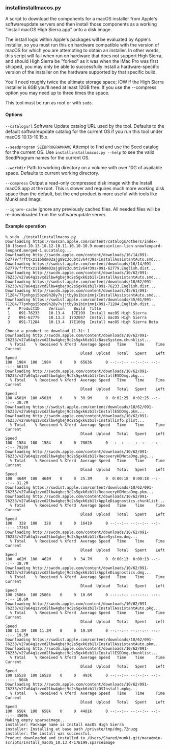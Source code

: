 ### installinstallmacos.py

A script to download the components for a macOS installer from Apple's softwareupdate servers and then install those components as a working "Install macOS High Sierra.app" onto a disk image.

The install logic within Apple's packages will be evaluated by Apple's installer, so you must run this on hardware compatible with the version of macOS for which you are attempting to obtain an installer. In other words, this script will fail when run on hardware that does not support High Sierra, and should High Sierra be "forked" as it was when the iMac Pro was first shipped, you may only be able to successfully install a hardware-specific version of the installer on the hardware supported by that specific build.

You'll need roughly twice the ultimate storage space; IOW if the High Sierra installer is 6GB you'll need at least 12GB free. If you use the --compress option you may need up to three times the space.

This tool must be run as root or with `sudo`.


#### Options

`--catalogurl` Software Update catalog URL used by the tool. Defaults to the default softwareupdate catalog for the current OS if you run this tool under macOS 10.13-10.15.x.

`--seedprogram SEEDPROGRAMNAME` Attempt to find and use the Seed catalog for the current OS. Use `installinstallmacos.py --help` to see the valid SeedProgram names for the current OS.

`--workdir` Path to working directory on a volume with over 10G of available space. Defaults to current working directory.

`--compress` Output a read-only compressed disk image with the Install macOS app at the root. This is slower and requires much more working disk space than the default, but the end product is more useful with tools like Munki and Imagr.

`--ignore-cache` Ignore any previously cached files. All needed files will be re-downloaded from the softwareupdate server.


#### Example operation

```
% sudo ./installinstallmacos.py 
Downloading https://swscan.apple.com/content/catalogs/others/index-10.13seed-10.13-10.12-10.11-10.10-10.9-mountainlion-lion-snowleopard-leopard.merged-1.sucatalog...
Downloading http://swcdn.apple.com/content/downloads/16/14/091-62779/frfttxz116hdm02ajg89z3cubtiv64r39s/InstallAssistantAuto.smd...
Downloading https://swdist.apple.com/content/downloads/16/14/091-62779/frfttxz116hdm02ajg89z3cubtiv64r39s/091-62779.English.dist...
Downloading http://swcdn.apple.com/content/downloads/10/62/091-76233/v27a64q1zvxd2lbw4gbej9c2s5gxk6zb1l/InstallAssistantAuto.smd...
Downloading https://swdist.apple.com/content/downloads/10/62/091-76233/v27a64q1zvxd2lbw4gbej9c2s5gxk6zb1l/091-76233.English.dist...
Downloading http://swcdn.apple.com/content/downloads/45/61/091-71284/77pnhgsj5oza9h28y7vjjtby8s1binimnj/InstallAssistantAuto.smd...
Downloading https://swdist.apple.com/content/downloads/45/61/091-71284/77pnhgsj5oza9h28y7vjjtby8s1binimnj/091-71284.English.dist...
 #    ProductID    Version    Build  Title
 1    091-76233    10.13.4   17E199  Install macOS High Sierra
 2    091-62779    10.13.3  17D2047  Install macOS High Sierra
 3    091-71284    10.13.4  17E160g  Install macOS High Sierra Beta

Choose a product to download (1-3): 1
Downloading http://swcdn.apple.com/content/downloads/10/62/091-76233/v27a64q1zvxd2lbw4gbej9c2s5gxk6zb1l/BaseSystem.chunklist...
  % Total    % Received % Xferd  Average Speed   Time    Time     Time  Current
                                 Dload  Upload   Total   Spent    Left  Speed
100  1984  100  1984    0     0  65636      0 --:--:-- --:--:-- --:--:-- 66133
Downloading http://swcdn.apple.com/content/downloads/10/62/091-76233/v27a64q1zvxd2lbw4gbej9c2s5gxk6zb1l/InstallESDDmg.pkg...
  % Total    % Received % Xferd  Average Speed   Time    Time     Time  Current
                                 Dload  Upload   Total   Spent    Left  Speed
100 4501M  100 4501M    0     0  30.9M      0  0:02:25  0:02:25 --:--:-- 30.7M
Downloading https://swdist.apple.com/content/downloads/10/62/091-76233/v27a64q1zvxd2lbw4gbej9c2s5gxk6zb1l/InstallESDDmg.pkm...
Downloading http://swcdn.apple.com/content/downloads/10/62/091-76233/v27a64q1zvxd2lbw4gbej9c2s5gxk6zb1l/InstallInfo.plist...
  % Total    % Received % Xferd  Average Speed   Time    Time     Time  Current
                                 Dload  Upload   Total   Spent    Left  Speed
100  1584  100  1584    0     0  78025      0 --:--:-- --:--:-- --:--:-- 79200
Downloading http://swcdn.apple.com/content/downloads/10/62/091-76233/v27a64q1zvxd2lbw4gbej9c2s5gxk6zb1l/RecoveryHDMetaDmg.pkg...
  % Total    % Received % Xferd  Average Speed   Time    Time     Time  Current
                                 Dload  Upload   Total   Spent    Left  Speed
100  464M  100  464M    0     0  25.3M      0  0:00:18  0:00:18 --:--:-- 31.2M
Downloading https://swdist.apple.com/content/downloads/10/62/091-76233/v27a64q1zvxd2lbw4gbej9c2s5gxk6zb1l/RecoveryHDMetaDmg.pkm...
Downloading http://swcdn.apple.com/content/downloads/10/62/091-76233/v27a64q1zvxd2lbw4gbej9c2s5gxk6zb1l/AppleDiagnostics.chunklist...
  % Total    % Received % Xferd  Average Speed   Time    Time     Time  Current
                                 Dload  Upload   Total   Spent    Left  Speed
100   328  100   328    0     0  16419      0 --:--:-- --:--:-- --:--:-- 17263
Downloading http://swcdn.apple.com/content/downloads/10/62/091-76233/v27a64q1zvxd2lbw4gbej9c2s5gxk6zb1l/BaseSystem.dmg...
  % Total    % Received % Xferd  Average Speed   Time    Time     Time  Current
                                 Dload  Upload   Total   Spent    Left  Speed
100  462M  100  462M    0     0  34.7M      0  0:00:13  0:00:13 --:--:-- 38.7M
Downloading http://swcdn.apple.com/content/downloads/10/62/091-76233/v27a64q1zvxd2lbw4gbej9c2s5gxk6zb1l/AppleDiagnostics.dmg...
  % Total    % Received % Xferd  Average Speed   Time    Time     Time  Current
                                 Dload  Upload   Total   Spent    Left  Speed
100 2586k  100 2586k    0     0  10.6M      0 --:--:-- --:--:-- --:--:-- 10.6M
Downloading http://swcdn.apple.com/content/downloads/10/62/091-76233/v27a64q1zvxd2lbw4gbej9c2s5gxk6zb1l/InstallAssistantAuto.pkg...
  % Total    % Received % Xferd  Average Speed   Time    Time     Time  Current
                                 Dload  Upload   Total   Spent    Left  Speed
100 11.2M  100 11.2M    0     0  19.5M      0 --:--:-- --:--:-- --:--:-- 19.5M
Downloading https://swdist.apple.com/content/downloads/10/62/091-76233/v27a64q1zvxd2lbw4gbej9c2s5gxk6zb1l/InstallAssistantAuto.pkm...
Downloading http://swcdn.apple.com/content/downloads/10/62/091-76233/v27a64q1zvxd2lbw4gbej9c2s5gxk6zb1l/InstallESDDmg.chunklist...
  % Total    % Received % Xferd  Average Speed   Time    Time     Time  Current
                                 Dload  Upload   Total   Spent    Left  Speed
100 16528  100 16528    0     0   493k      0 --:--:-- --:--:-- --:--:--  504k
Downloading http://swcdn.apple.com/content/downloads/10/62/091-76233/v27a64q1zvxd2lbw4gbej9c2s5gxk6zb1l/OSInstall.mpkg...
  % Total    % Received % Xferd  Average Speed   Time    Time     Time  Current
                                 Dload  Upload   Total   Spent    Left  Speed
100  658k  100  658k    0     0  4481k      0 --:--:-- --:--:-- --:--:-- 4509k
Making empty sparseimage...
installer: Package name is Install macOS High Sierra
installer: Installing at base path /private/tmp/dmg.7Znuzg
installer: The install was successful.
Product downloaded and installed to /Users/Shared/munki-git/macadmin-scripts/Install_macOS_10.13.4-17E199.sparseimage
```